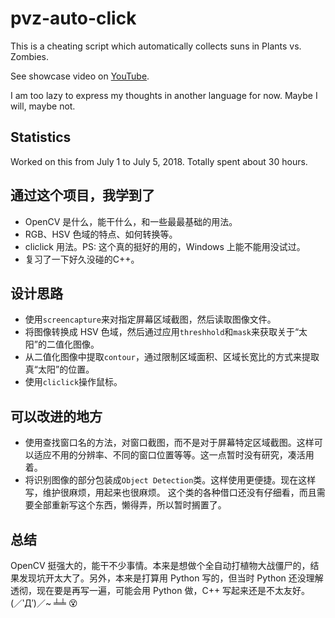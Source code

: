 # pvz-auto-click
This is a cheating script which automatically collects suns in Plants vs. Zombies.

See showcase video on [YouTube](https://youtu.be/rSpiloOeUQk).

I am too lazy to express my thoughts in another language for now. Maybe I will, maybe not.


## Statistics
Worked on this from July 1 to July 5, 2018.
Totally spent about 30 hours.


## 通过这个项目，我学到了

- OpenCV 是什么，能干什么，和一些最最基础的用法。
- RGB、HSV 色域的特点、如何转换等。
- cliclick 用法。PS: 这个真的挺好的用的，Windows 上能不能用没试过。
- 复习了一下好久没碰的C++。

## 设计思路

- 使用`screencapture`来对指定屏幕区域截图，然后读取图像文件。
- 将图像转换成 HSV 色域，然后通过应用`threshhold`和`mask`来获取关于“太阳”的二值化图像。
- 从二值化图像中提取`contour`，通过限制区域面积、区域长宽比的方式来提取真“太阳”的位置。
- 使用`cliclick`操作鼠标。

## 可以改进的地方

- 使用查找窗口名的方法，对窗口截图，而不是对于屏幕特定区域截图。这样可以适应不用的分辨率、不同的窗口位置等等。这一点暂时没有研究，凑活用着。
- 将识别图像的部分包装成`Object Detection`类。这样使用更便捷。现在这样写，维护很麻烦，用起来也很麻烦。
这个类的各种借口还没有仔细看，而且需要全部重新写这个东西，懒得弄，所以暂时搁置了。

## 总结

OpenCV 挺强大的，能干不少事情。本来是想做个全自动打植物大战僵尸的，结果发现坑开太大了。另外，本来是打算用 Python 写的，但当时 Python 还没理解
透彻，现在要是再写一遍，可能会用 Python 做，C++ 写起来还是不太友好。(／‵Д′)／~ ╧╧ 😵
